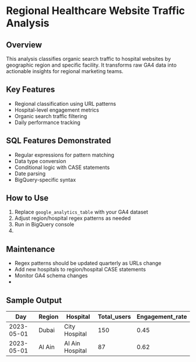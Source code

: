 # Regional Healthcare Website Traffic Analysis

## Overview
This analysis classifies organic search traffic to hospital websites by geographic region and specific facility. It transforms raw GA4 data into actionable insights for regional marketing teams.

## Key Features
- Regional classification using URL patterns
- Hospital-level engagement metrics
- Organic search traffic filtering
- Daily performance tracking

## SQL Features Demonstrated
- Regular expressions for pattern matching
- Data type conversion
- Conditional logic with CASE statements
- Date parsing
- BigQuery-specific syntax

## How to Use
1. Replace `google_analytics_table` with your GA4 dataset
2. Adjust region/hospital regex patterns as needed
3. Run in BigQuery console
4. 
## Maintenance
- Regex patterns should be updated quarterly as URLs change
- Add new hospitals to region/hospital CASE statements
- Monitor GA4 schema changes
- 
## Sample Output
| Day       | Region     | Hospital          | Total_users | Engagement_rate |
|-----------|------------|-------------------|-------------|-----------------|
| 2023-05-01| Dubai      | City Hospital     | 150         | 0.45            |
| 2023-05-01| Al Ain     | Al Ain Hospital   | 87          | 0.62            |


